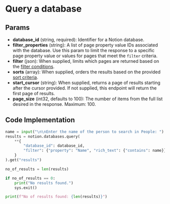 # Query a database

## Params

- **database_id** (string, required): Identifier for a Notion database.
- **filter_properties** (string): A list of page property value IDs associated with the database. Use this param to limit the response to a specific page property value or values for pages that meet the `filter` criteria.
- **filter** (json): When supplied, limits which pages are returned based on the [filter conditions](https://developers.notion.com/reference/post-database-query#post-database-query-filter).
- **sorts** (array): When supplied, orders the results based on the provided [sort criteria](https://developers.notion.com/reference/post-database-query#post-database-query-sort).
- **start_cursor** (string): When supplied, returns a page of results starting after the cursor provided. If not supplied, this endpoint will return the first page of results.
- **page_size** (int32, defaults to 100): The number of items from the full list desired in the response. Maximum: 100.


## Code Implementation

```python
name = input("\n\nEnter the name of the person to search in People: ")
results = notion.databases.query(
    **{
        "database_id": database_id,
        "filter": {"property": "Name", "rich_text": {"contains": name}},
    }
).get("results")

no_of_results = len(results)

if no_of_results == 0:
    print("No results found.")
    sys.exit()

print(f"No of results found: {len(results)}")
```